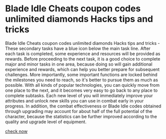 # Blade Idle Cheats coupon codes unlimited diamonds Hacks tips and tricks

Blade Idle Cheats coupon codes unlimited diamonds Hacks tips and tricks - These secondary tasks have a blue icon below the main task line. After each task is completed, some experience and resources will be provided as rewards. Before proceeding to the next task, it is a good choice to complete major and minor tasks in one area, because doing so will gain additional experience and rewards, which can help you better prepare for subsequent challenges. More importantly, some important functions are locked behind the milestones you need to reach, so it's better to pursue them as much as possible. With all kinds of popular technologies, you can quickly move from one place to the next, and it becomes very easy to go back to any place to complete subtasks. Each new level of you will immediately improve your attributes and unlock new skills you can use in combat early in your progress. In addition, the combat effectiveness or Blade Idle codes obtained through upgrading may account for about half of the full potential of the character, because the statistics can be further improved according to the quality and upgrade level of equipment.

<a href="https://growhunt.top/blade-idle/">check now</a>
